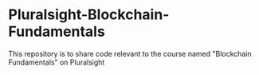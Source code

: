 # Pluralsight-Blockchain-Fundamentals
This repository is to share code relevant to the course named "Blockchain Fundamentals" on Pluralsight  
